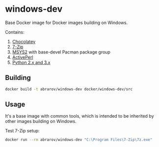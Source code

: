 # windows-dev
 
Base Docker image for Docker images building on Windows. 

Contains:

1. [Chocolatey](https://chocolatey.org)
1. [7-Zip](https://www.7-zip.org)
1. [MSYS2](http://www.msys2.org) with base-devel Pacman package group
1. [ActivePerl](https://www.activestate.com/products/activeperl)
1. [Python 2.x and 3.x](https://www.python.org)

## Building

```bash
docker build -t abrarov/windows-dev docker/windows-dev/src
```

## Usage

It's a base image with common tools, which is intended to be inherited by other images building on Windows.

Test 7-Zip setup:

```bash
docker run --rm abrarov/windows-dev "C:\Program Files\7-Zip\7z.exe"
```